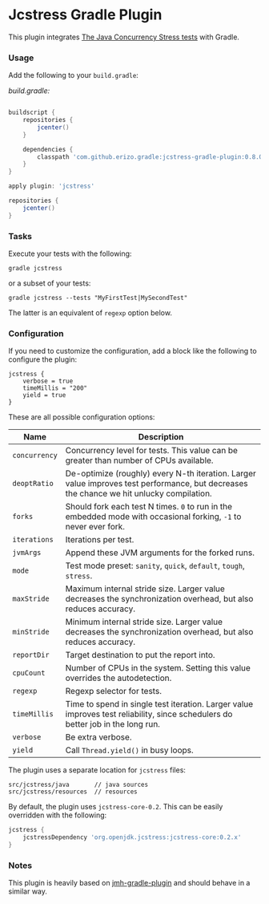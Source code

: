 # Jcstress Gradle Plugin
This plugin integrates [The Java Concurrency Stress tests](http://openjdk.java.net/projects/code-tools/jcstress) with Gradle.

### Usage

Add the following to your `build.gradle`:

_build.gradle:_
```groovy

buildscript {
    repositories {
        jcenter()
    }

    dependencies {
        classpath 'com.github.erizo.gradle:jcstress-gradle-plugin:0.8.0'
    }
}

apply plugin: 'jcstress'

repositories {
    jcenter()
}

```
### Tasks

Execute your tests with the following:

```
gradle jcstress
```

or a subset of your tests:

```
gradle jcstress --tests "MyFirstTest|MySecondTest"
```

The latter is an equivalent of `regexp` option below.

### Configuration

If you need to customize the configuration, add a block like the following to configure the plugin:

```
jcstress {
    verbose = true
    timeMillis = "200"
    yield = true
}
```

These are all possible configuration options:

| Name | Description |
| --- | --- |
| `concurrency` | Concurrency level for tests. This value can be greater than number of CPUs available. |
| `deoptRatio` | De-optimize (roughly) every N-th iteration. Larger value improves test performance, but decreases the chance we hit unlucky compilation. |
| `forks` | Should fork each test N times. `0` to run in the embedded mode with occasional forking, `-1` to never ever fork. |
| `iterations`   | Iterations per test. |
| `jvmArgs`   | Append these JVM arguments for the forked runs. |
| `mode`   | Test mode preset: `sanity`, `quick`, `default`, `tough`, `stress`. |
| `maxStride`   | Maximum internal stride size. Larger value decreases the synchronization overhead, but also reduces accuracy. |
| `minStride`   | Minimum internal stride size. Larger value decreases the synchronization overhead, but also reduces accuracy. |
| `reportDir`   | Target destination to put the report into. |
| `cpuCount`   | Number of CPUs in the system. Setting this value overrides the autodetection. |
| `regexp`   | Regexp selector for tests. |
| `timeMillis`   | Time to spend in single test iteration. Larger value improves test reliability, since schedulers do better job in the long run. |
| `verbose`   | Be extra verbose. |
| `yield`   | Call `Thread.yield()` in busy loops. |


The plugin uses a separate location for `jcstress` files:

```
src/jcstress/java       // java sources
src/jcstress/resources  // resources
```

By default, the plugin uses `jcstress-core-0.2`. This can be easily overridden with the following:

```groovy
jcstress {
    jcstressDependency 'org.openjdk.jcstress:jcstress-core:0.2.x'
}
```

### Notes

This plugin is heavily based on [jmh-gradle-plugin](https://github.com/melix/jmh-gradle-plugin) and should behave in a similar way.